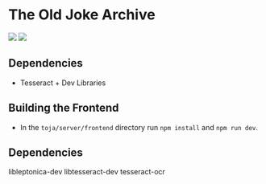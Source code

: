 The Old Joke Archive
====================

![](https://github.com/scmmmh/the-old-joke-archive/workflows/End-to-End%20Tests/badge.svg)
![](https://github.com/scmmmh/the-old-joke-archive/workflows/Docker%20Deployment/badge.svg)

Dependencies
------------

* Tesseract + Dev Libraries

Building the Frontend
---------------------

* In the ``toja/server/frontend`` directory run ``npm install`` and ``npm run dev``.

Dependencies
------------

libleptonica-dev
libtesseract-dev
tesseract-ocr
